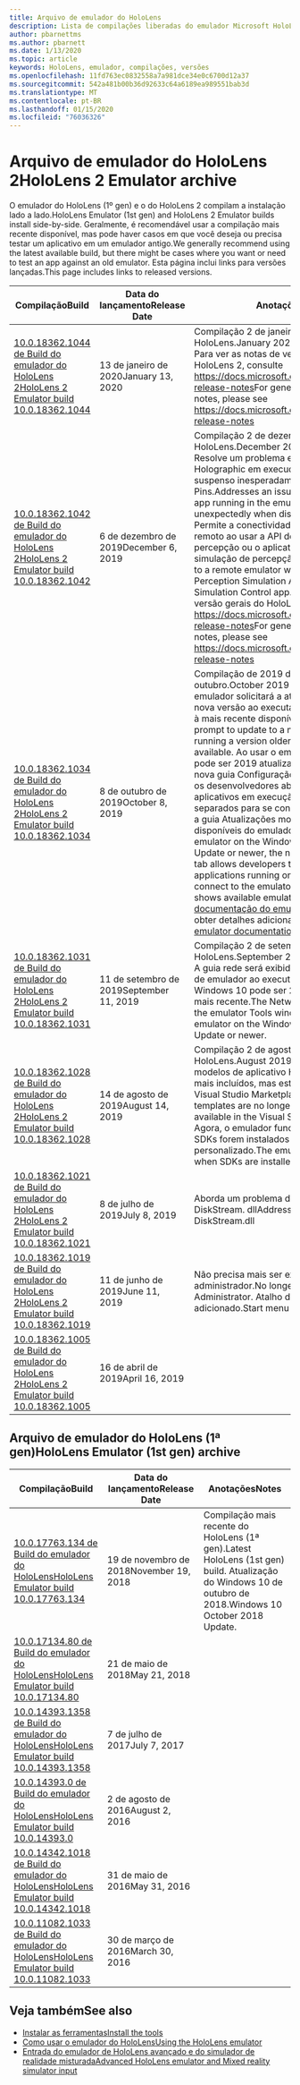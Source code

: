 ```yaml
---
title: Arquivo de emulador do HoloLens
description: Lista de compilações liberadas do emulador Microsoft HoloLens.
author: pbarnettms
ms.author: pbarnett
ms.date: 1/13/2020
ms.topic: article
keywords: HoloLens, emulador, compilações, versões
ms.openlocfilehash: 11fd763ec0832558a7a981dce34e0c6700d12a37
ms.sourcegitcommit: 542a481b00b36d92633c64a6189ea989551bab3d
ms.translationtype: MT
ms.contentlocale: pt-BR
ms.lasthandoff: 01/15/2020
ms.locfileid: "76036326"
---
```

# <a name="hololens-2-emulator-archive"></a><span data-ttu-id="6d333-104">Arquivo de emulador do HoloLens 2</span><span class="sxs-lookup"><span data-stu-id="6d333-104">HoloLens 2 Emulator archive</span></span>

<span data-ttu-id="6d333-105">O emulador do HoloLens (1º gen) e o do HoloLens 2 compilam a instalação lado a lado.</span><span class="sxs-lookup"><span data-stu-id="6d333-105">HoloLens Emulator (1st gen) and HoloLens 2 Emulator builds install side-by-side.</span></span> <span data-ttu-id="6d333-106">Geralmente, é recomendável usar a compilação mais recente disponível, mas pode haver casos em que você deseja ou precisa testar um aplicativo em um emulador antigo.</span><span class="sxs-lookup"><span data-stu-id="6d333-106">We generally recommend using the latest available build, but there might be cases where you want or need to test an app against an old emulator.</span></span> <span data-ttu-id="6d333-107">Esta página inclui links para versões lançadas.</span><span class="sxs-lookup"><span data-stu-id="6d333-107">This page includes links to released versions.</span></span>

|  <span data-ttu-id="6d333-108">Compilação</span><span class="sxs-lookup"><span data-stu-id="6d333-108">Build</span></span> |  <span data-ttu-id="6d333-109">Data do lançamento</span><span class="sxs-lookup"><span data-stu-id="6d333-109">Release Date</span></span> |  <span data-ttu-id="6d333-110">Anotações</span><span class="sxs-lookup"><span data-stu-id="6d333-110">Notes</span></span> | 
|----------|----------|----------|
|  [<span data-ttu-id="6d333-111">10.0.18362.1044 de Build do emulador do HoloLens 2</span><span class="sxs-lookup"><span data-stu-id="6d333-111">HoloLens 2 Emulator build 10.0.18362.1044</span></span>](https://go.microsoft.com/fwlink/?linkid=2114824) | <span data-ttu-id="6d333-112">13 de janeiro de 2020</span><span class="sxs-lookup"><span data-stu-id="6d333-112">January 13, 2020</span></span> | <span data-ttu-id="6d333-113">Compilação 2 de janeiro de 2020 do HoloLens.</span><span class="sxs-lookup"><span data-stu-id="6d333-113">January 2020 HoloLens 2 build.</span></span>  <span data-ttu-id="6d333-114">Para ver as notas de versão gerais do HoloLens 2, consulte https://docs.microsoft.com/hololens/hololens-release-notes</span><span class="sxs-lookup"><span data-stu-id="6d333-114">For general HoloLens 2 release notes, please see https://docs.microsoft.com/hololens/hololens-release-notes</span></span> |
|  [<span data-ttu-id="6d333-115">10.0.18362.1042 de Build do emulador do HoloLens 2</span><span class="sxs-lookup"><span data-stu-id="6d333-115">HoloLens 2 Emulator build 10.0.18362.1042</span></span>](https://go.microsoft.com/fwlink/?linkid=2112589) | <span data-ttu-id="6d333-116">6 de dezembro de 2019</span><span class="sxs-lookup"><span data-stu-id="6d333-116">December 6, 2019</span></span> | <span data-ttu-id="6d333-117">Compilação 2 de dezembro de 2019 do HoloLens.</span><span class="sxs-lookup"><span data-stu-id="6d333-117">December 2019 HoloLens 2 build.</span></span>  <span data-ttu-id="6d333-118">Resolve um problema em que um aplicativo Holographic em execução no emulador será suspenso inesperadamente ao exibir o painel Pins.</span><span class="sxs-lookup"><span data-stu-id="6d333-118">Addresses an issue where a Holographic app running in the emulator will be suspended unexpectedly when displaying the pins panel.</span></span>  <span data-ttu-id="6d333-119">Permite a conectividade com um emulador remoto ao usar a API de simulação de percepção ou o aplicativo de controle de simulação de percepção.</span><span class="sxs-lookup"><span data-stu-id="6d333-119">Enables connectivity to a remote emulator when using the Perception Simulation API or the Perception Simulation Control app.</span></span>  <span data-ttu-id="6d333-120">Para ver as notas de versão gerais do HoloLens 2, consulte https://docs.microsoft.com/hololens/hololens-release-notes</span><span class="sxs-lookup"><span data-stu-id="6d333-120">For general HoloLens 2 release notes, please see https://docs.microsoft.com/hololens/hololens-release-notes</span></span> |
|  [<span data-ttu-id="6d333-121">10.0.18362.1034 de Build do emulador do HoloLens 2</span><span class="sxs-lookup"><span data-stu-id="6d333-121">HoloLens 2 Emulator build 10.0.18362.1034</span></span>](https://go.microsoft.com/fwlink/?linkid=2106649) | <span data-ttu-id="6d333-122">8 de outubro de 2019</span><span class="sxs-lookup"><span data-stu-id="6d333-122">October 8, 2019</span></span> | <span data-ttu-id="6d333-123">Compilação de 2019 do HoloLens 2 de outubro.</span><span class="sxs-lookup"><span data-stu-id="6d333-123">October 2019 HoloLens 2 build.</span></span>  <span data-ttu-id="6d333-124">O emulador solicitará a atualização para uma nova versão ao executar uma versão anterior à mais recente disponível.</span><span class="sxs-lookup"><span data-stu-id="6d333-124">The emulator will prompt to update to a new version when running a version older than the latest available.</span></span>  <span data-ttu-id="6d333-125">Ao usar o emulador no Windows 10 pode ser 2019 atualização ou mais recente, a nova guia Configuração de NAT permite que os desenvolvedores abram portas para aplicativos em execução em dispositivos separados para se conectarem ao emulador e a guia Atualizações mostra as versões disponíveis do emulador.</span><span class="sxs-lookup"><span data-stu-id="6d333-125">When using the emulator on the Windows 10 May 2019 Update or newer, the new NAT Configuration tab allows developers to open ports for applications running on separate devices to connect to the emulator and the Updates tab shows available emulator versions.</span></span>  <span data-ttu-id="6d333-126">Consulte a [documentação do emulador do HoloLens](using-the-hololens-emulator.md) para obter detalhes adicionais.</span><span class="sxs-lookup"><span data-stu-id="6d333-126">See the [HoloLens emulator documentation](using-the-hololens-emulator.md) for additional details.</span></span> |
|  [<span data-ttu-id="6d333-127">10.0.18362.1031 de Build do emulador do HoloLens 2</span><span class="sxs-lookup"><span data-stu-id="6d333-127">HoloLens 2 Emulator build 10.0.18362.1031</span></span>](https://go.microsoft.com/fwlink/?linkid=2103724) | <span data-ttu-id="6d333-128">11 de setembro de 2019</span><span class="sxs-lookup"><span data-stu-id="6d333-128">September 11, 2019</span></span> | <span data-ttu-id="6d333-129">Compilação 2 de setembro de 2019 do HoloLens.</span><span class="sxs-lookup"><span data-stu-id="6d333-129">September 2019 HoloLens 2 build.</span></span>  <span data-ttu-id="6d333-130">A guia rede será exibida na janela ferramentas de emulador ao executar o emulador no Windows 10 pode ser 2019 atualização ou mais recente.</span><span class="sxs-lookup"><span data-stu-id="6d333-130">The Network tab will appear in the emulator Tools window when running the emulator on the Windows 10 May 2019 Update or newer.</span></span> |
|  [<span data-ttu-id="6d333-131">10.0.18362.1028 de Build do emulador do HoloLens 2</span><span class="sxs-lookup"><span data-stu-id="6d333-131">HoloLens 2 Emulator build 10.0.18362.1028</span></span>](https://go.microsoft.com/fwlink/?linkid=2101019) | <span data-ttu-id="6d333-132">14 de agosto de 2019</span><span class="sxs-lookup"><span data-stu-id="6d333-132">August 14, 2019</span></span> | <span data-ttu-id="6d333-133">Compilação 2 de agosto de 2019 do HoloLens.</span><span class="sxs-lookup"><span data-stu-id="6d333-133">August 2019 HoloLens 2 build.</span></span>  <span data-ttu-id="6d333-134">Os modelos de aplicativo Holographic não são mais incluídos, mas estão disponíveis no Visual Studio Marketplace.</span><span class="sxs-lookup"><span data-stu-id="6d333-134">Holographic app templates are no longer included but are available in the Visual Studio Marketplace.</span></span>  <span data-ttu-id="6d333-135">Agora, o emulador funcionará quando os SDKs forem instalados em um local personalizado.</span><span class="sxs-lookup"><span data-stu-id="6d333-135">The emulator will now work when SDKs are installed to a custom location.</span></span> |
|  [<span data-ttu-id="6d333-136">10.0.18362.1021 de Build do emulador do HoloLens 2</span><span class="sxs-lookup"><span data-stu-id="6d333-136">HoloLens 2 Emulator build 10.0.18362.1021</span></span>](https://go.microsoft.com/fwlink/?linkid=2098508) | <span data-ttu-id="6d333-137">8 de julho de 2019</span><span class="sxs-lookup"><span data-stu-id="6d333-137">July 8, 2019</span></span> | <span data-ttu-id="6d333-138">Aborda um problema de assinatura com DiskStream. dll</span><span class="sxs-lookup"><span data-stu-id="6d333-138">Addresses a signing issue with DiskStream.dll</span></span> |
|  [<span data-ttu-id="6d333-139">10.0.18362.1019 de Build do emulador do HoloLens 2</span><span class="sxs-lookup"><span data-stu-id="6d333-139">HoloLens 2 Emulator build 10.0.18362.1019</span></span>](https://go.microsoft.com/fwlink/?linkid=2095316) | <span data-ttu-id="6d333-140">11 de junho de 2019</span><span class="sxs-lookup"><span data-stu-id="6d333-140">June 11, 2019</span></span> | <span data-ttu-id="6d333-141">Não precisa mais ser executado como administrador.</span><span class="sxs-lookup"><span data-stu-id="6d333-141">No longer needs to be run as Administrator.</span></span>  <span data-ttu-id="6d333-142">Atalho do menu iniciar adicionado.</span><span class="sxs-lookup"><span data-stu-id="6d333-142">Start menu shortcut added.</span></span> |
|  [<span data-ttu-id="6d333-143">10.0.18362.1005 de Build do emulador do HoloLens 2</span><span class="sxs-lookup"><span data-stu-id="6d333-143">HoloLens 2 Emulator build 10.0.18362.1005</span></span>](https://go.microsoft.com/fwlink/?linkid=2087187) | <span data-ttu-id="6d333-144">16 de abril de 2019</span><span class="sxs-lookup"><span data-stu-id="6d333-144">April 16, 2019</span></span> |  |

## <a name="hololens-emulator-1st-gen-archive"></a><span data-ttu-id="6d333-145">Arquivo de emulador do HoloLens (1ª gen)</span><span class="sxs-lookup"><span data-stu-id="6d333-145">HoloLens Emulator (1st gen) archive</span></span>

|  <span data-ttu-id="6d333-146">Compilação</span><span class="sxs-lookup"><span data-stu-id="6d333-146">Build</span></span> |  <span data-ttu-id="6d333-147">Data do lançamento</span><span class="sxs-lookup"><span data-stu-id="6d333-147">Release Date</span></span> |  <span data-ttu-id="6d333-148">Anotações</span><span class="sxs-lookup"><span data-stu-id="6d333-148">Notes</span></span> | 
|----------|----------|----------|
|  [<span data-ttu-id="6d333-149">10.0.17763.134 de Build do emulador do HoloLens</span><span class="sxs-lookup"><span data-stu-id="6d333-149">HoloLens Emulator build 10.0.17763.134</span></span>](https://go.microsoft.com/fwlink/?linkid=2065980) | <span data-ttu-id="6d333-150">19 de novembro de 2018</span><span class="sxs-lookup"><span data-stu-id="6d333-150">November 19, 2018</span></span> | <span data-ttu-id="6d333-151">Compilação mais recente do HoloLens (1ª gen).</span><span class="sxs-lookup"><span data-stu-id="6d333-151">Latest HoloLens (1st gen) build.</span></span> <span data-ttu-id="6d333-152">Atualização do Windows 10 de outubro de 2018.</span><span class="sxs-lookup"><span data-stu-id="6d333-152">Windows 10 October 2018 Update.</span></span> |
|  [<span data-ttu-id="6d333-153">10.0.17134.80 de Build do emulador do HoloLens</span><span class="sxs-lookup"><span data-stu-id="6d333-153">HoloLens Emulator build 10.0.17134.80</span></span>](https://go.microsoft.com/fwlink/?linkid=874531) | <span data-ttu-id="6d333-154">21 de maio de 2018</span><span class="sxs-lookup"><span data-stu-id="6d333-154">May 21, 2018</span></span> | 
|  [<span data-ttu-id="6d333-155">10.0.14393.1358 de Build do emulador do HoloLens</span><span class="sxs-lookup"><span data-stu-id="6d333-155">HoloLens Emulator build 10.0.14393.1358</span></span>](https://go.microsoft.com/fwlink/?linkid=852626) |  <span data-ttu-id="6d333-156">7 de julho de 2017</span><span class="sxs-lookup"><span data-stu-id="6d333-156">July 7, 2017</span></span> |
|  [<span data-ttu-id="6d333-157">10.0.14393.0 de Build do emulador do HoloLens</span><span class="sxs-lookup"><span data-stu-id="6d333-157">HoloLens Emulator build 10.0.14393.0</span></span>](https://go.microsoft.com/fwlink/?LinkID=823018) |  <span data-ttu-id="6d333-158">2 de agosto de 2016</span><span class="sxs-lookup"><span data-stu-id="6d333-158">August 2, 2016</span></span> |
|  [<span data-ttu-id="6d333-159">10.0.14342.1018 de Build do emulador do HoloLens</span><span class="sxs-lookup"><span data-stu-id="6d333-159">HoloLens Emulator build 10.0.14342.1018</span></span>](https://go.microsoft.com/fwlink/?LinkID=823018) |  <span data-ttu-id="6d333-160">31 de maio de 2016</span><span class="sxs-lookup"><span data-stu-id="6d333-160">May 31, 2016</span></span> |
|  [<span data-ttu-id="6d333-161">10.0.11082.1033 de Build do emulador do HoloLens</span><span class="sxs-lookup"><span data-stu-id="6d333-161">HoloLens Emulator build 10.0.11082.1033</span></span>](https://go.microsoft.com/fwlink/?LinkID=724053) |  <span data-ttu-id="6d333-162">30 de março de 2016</span><span class="sxs-lookup"><span data-stu-id="6d333-162">March 30, 2016</span></span> |

## <a name="see-also"></a><span data-ttu-id="6d333-163">Veja também</span><span class="sxs-lookup"><span data-stu-id="6d333-163">See also</span></span>
* [<span data-ttu-id="6d333-164">Instalar as ferramentas</span><span class="sxs-lookup"><span data-stu-id="6d333-164">Install the tools</span></span>](install-the-tools.md)
* [<span data-ttu-id="6d333-165">Como usar o emulador do HoloLens</span><span class="sxs-lookup"><span data-stu-id="6d333-165">Using the HoloLens emulator</span></span>](using-the-hololens-emulator.md)
* [<span data-ttu-id="6d333-166">Entrada do emulador de HoloLens avançado e do simulador de realidade misturada</span><span class="sxs-lookup"><span data-stu-id="6d333-166">Advanced HoloLens emulator and Mixed reality simulator input</span></span>](advanced-hololens-emulator-and-mixed-reality-simulator-input.md)
